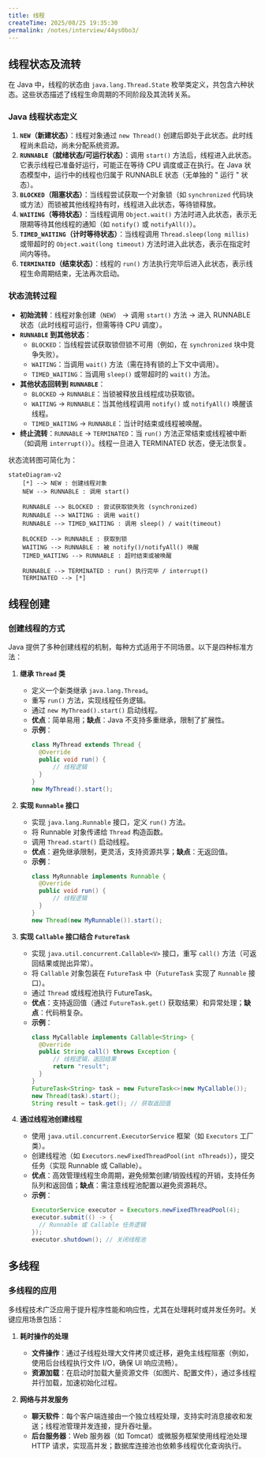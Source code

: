 ```yaml
---
title: 线程
createTime: 2025/08/25 19:35:30
permalink: /notes/interview/44ys0bo3/
---
```

## 线程状态及流转

在 Java 中，线程的状态由 `java.lang.Thread.State` 枚举类定义，共包含六种状态。这些状态描述了线程生命周期的不同阶段及其流转关系。

### Java 线程状态定义

1. **`NEW`（新建状态）**：线程对象通过 `new Thread()` 创建后即处于此状态。此时线程尚未启动，尚未分配系统资源。
2. **`RUNNABLE`（就绪状态/可运行状态）**：调用 `start()` 方法后，线程进入此状态。它表示线程已准备好运行，可能正在等待 CPU 调度或正在执行。在 Java 状态模型中，运行中的线程也归属于 RUNNABLE 状态（无单独的 " 运行 " 状态）。
3. **`BLOCKED`（阻塞状态）**：当线程尝试获取一个对象锁（如 `synchronized` 代码块或方法）而锁被其他线程持有时，线程进入此状态，等待锁释放。
4. **`WAITING`（等待状态）**：当线程调用 `Object.wait()` 方法时进入此状态，表示无限期等待其他线程的通知（如 `notify()` 或 `notifyAll()`）。
5. **`TIMED_WAITING`（计时等待状态）**：当线程调用 `Thread.sleep(long millis)` 或带超时的 `Object.wait(long timeout)` 方法时进入此状态，表示在指定时间内等待。
6. **`TERMINATED`（结束状态）**：线程的 `run()` 方法执行完毕后进入此状态，表示线程生命周期结束，无法再次启动。

### 状态流转过程

- **初始流转**：线程对象创建（`NEW`） → 调用 `start()` 方法 → 进入 RUNNABLE 状态（此时线程可运行，但需等待 CPU 调度）。
- **`RUNNABLE` 到其他状态**：
	- `BLOCKED`：当线程尝试获取锁但锁不可用（例如，在 `synchronized` 块中竞争失败）。
	- `WAITING`：当调用 `wait()` 方法（需在持有锁的上下文中调用）。
	- `TIMED_WAITING`：当调用 `sleep()` 或带超时的 `wait()` 方法。
- **其他状态回转到 `RUNNABLE`**：
	- `BLOCKED` → `RUNNABLE`：当锁被释放且线程成功获取锁。
	- `WAITING` → `RUNNABLE`：当其他线程调用 `notify()` 或 `notifyAll()` 唤醒该线程。
	- `TIMED_WAITING` → `RUNNABLE`：当计时结束或线程被唤醒。
- **终止流转**：`RUNNABLE` → `TERMINATED`：当 `run()` 方法正常结束或线程被中断（如调用 `interrupt()`）。线程一旦进入 TERMINATED 状态，便无法恢复。

状态流转图可简化为：

```mermaid
stateDiagram-v2
    [*] --> NEW : 创建线程对象
    NEW --> RUNNABLE : 调用 start()
    
    RUNNABLE --> BLOCKED : 尝试获取锁失败 (synchronized)
    RUNNABLE --> WAITING : 调用 wait()
    RUNNABLE --> TIMED_WAITING : 调用 sleep() / wait(timeout)

    BLOCKED --> RUNNABLE : 获取到锁
    WAITING --> RUNNABLE : 被 notify()/notifyAll() 唤醒
    TIMED_WAITING --> RUNNABLE : 超时结束或被唤醒

    RUNNABLE --> TERMINATED : run() 执行完毕 / interrupt()
    TERMINATED --> [*]

```

## 线程创建

### 创建线程的方式

Java 提供了多种创建线程的机制，每种方式适用于不同场景。以下是四种标准方法：

1. **继承 `Thread` 类**
	- 定义一个新类继承 `java.lang.Thread`。
	- 重写 `run()` 方法，实现线程任务逻辑。
	- 通过 `new MyThread().start()` 启动线程。
	- **优点**：简单易用；**缺点**：Java 不支持多重继承，限制了扩展性。
	- **示例**：
		```java
		class MyThread extends Thread {
		  @Override
		  public void run() {
			  // 线程逻辑
		  }
		}
		new MyThread().start();
		```

2. **实现 `Runnable` 接口**
	- 实现 `java.lang.Runnable` 接口，定义 `run()` 方法。
	- 将 Runnable 对象传递给 `Thread` 构造函数。
	- 调用 `Thread.start()` 启动线程。
	- **优点**：避免继承限制，更灵活，支持资源共享；**缺点**：无返回值。
	- **示例**：
		```java
		class MyRunnable implements Runnable {
		  @Override
		  public void run() {
			  // 线程逻辑
		  }
		}
		new Thread(new MyRunnable()).start();
		```

3. **实现 `Callable` 接口结合 `FutureTask`**
	- 实现 `java.util.concurrent.Callable<V>` 接口，重写 `call()` 方法（可返回结果或抛出异常）。
	- 将 `Callable` 对象包装在 `FutureTask` 中（`FutureTask` 实现了 `Runnable` 接口）。
	- 通过 `Thread` 或线程池执行 FutureTask。
	- **优点**：支持返回值（通过 `FutureTask.get()` 获取结果）和异常处理；**缺点**：代码稍复杂。
	- **示例**：
		```java
		class MyCallable implements Callable<String> {
		  @Override
		  public String call() throws Exception {
			  // 线程逻辑，返回结果 
			  return "result";
		  }
		}
		FutureTask<String> task = new FutureTask<>(new MyCallable());
		new Thread(task).start();
		String result = task.get(); // 获取返回值
		```

4. **通过线程池创建线程**
	- 使用 `java.util.concurrent.ExecutorService` 框架（如 `Executors` 工厂类）。
	- 创建线程池（如 `Executors.newFixedThreadPool(int nThreads)`），提交任务（实现 Runnable 或 Callable）。
	- **优点**：高效管理线程生命周期，避免频繁创建/销毁线程的开销，支持任务队列和返回值；**缺点**：需注意线程池配置以避免资源耗尽。
	- **示例**：
		```java
		ExecutorService executor = Executors.newFixedThreadPool(4);
		executor.submit(() -> {
		  // Runnable 或 Callable 任务逻辑
		});
		executor.shutdown(); // 关闭线程池
		```

## 多线程

### 多线程的应用

多线程技术广泛应用于提升程序性能和响应性，尤其在处理耗时或并发任务时。关键应用场景包括：

1. **耗时操作的处理**
	- **文件操作**：通过子线程处理大文件拷贝或迁移，避免主线程阻塞（例如，使用后台线程执行文件 I/O，确保 UI 响应流畅）。
	- **资源加载**：在启动时加载大量资源文件（如图片、配置文件），通过多线程并行加载，加速初始化过程。

2. **网络与并发服务**
	- **聊天软件**：每个客户端连接由一个独立线程处理，支持实时消息接收和发送；线程池管理并发连接，提升吞吐量。
	- **后台服务器**：Web 服务器（如 Tomcat）或微服务框架使用线程池处理 HTTP 请求，实现高并发；数据库连接池也依赖多线程优化查询执行。
